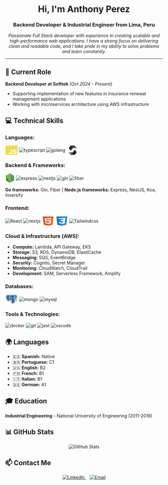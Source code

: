 <h1 align="center">Hi, I'm Anthony Perez</h1>
<h3 align="center">Backend Developer & Industrial Engineer from Lima, Peru</h3>

<p align="center">
  <em>Passionate Full Stack developer with experience in creating scalable and high-performance web applications. I have a strong focus on delivering clean and readable code, and I take pride in my ability to solve problems and learn constantly.</em>
</p>

---

## 🚀 Current Role
**Backend Developer at Softtek** *(Oct 2024 - Present)*
- Supporting implementation of new features in insurance renewal management applications
- Working with microservices architecture using AWS infrastructure

## 💻 Technical Skills

### **Languages:**
<div>
  <img align="center" title="JavaScript" alt="Js" height="30" width="40" src="https://raw.githubusercontent.com/devicons/devicon/master/icons/javascript/javascript-plain.svg">
  <img align="center" title="Typescript" alt="typescript" height="30" width="40" src="https://cdn.jsdelivr.net/gh/devicons/devicon/icons/typescript/typescript-original.svg" />
  <img align="center" title="Go" alt="golang" height="30" width="40" src="https://cdn.jsdelivr.net/gh/devicons/devicon/icons/go/go-original.svg" />
  <img align="center" title="Solidity" alt="Solidity" height="30" width="40" src="https://raw.githubusercontent.com/devicons/devicon/1119b9f84c0290e0f0b38982099a2bd027a48bf1/icons/solidity/solidity-original.svg">
</div>

### **Backend & Frameworks:**
<div>
  <img align="center" title="Node.js" alt="nodejs" height="30" src="https://raw.githubusercontent.com/github/explore/80688e429a7d4ef2fca1e82350fe8e3517d3494d/topics/nodejs/nodejs.png">
  <img align="center" title="Express" alt="express" height="30" width="40" src="https://cdn.jsdelivr.net/gh/devicons/devicon/icons/express/express-original.svg">
  <img align="center" title="NestJS" alt="nestjs" height="30" width="40" src="https://cdn.jsdelivr.net/gh/devicons/devicon/icons/nestjs/nestjs-plain.svg">
  <img align="center" title="Gin (Go)" alt="gin" height="30" width="40" src="https://cdn.jsdelivr.net/gh/devicons/devicon/icons/go/go-original.svg">
  <img align="center" title="Fiber (Go)" alt="fiber" height="30" width="40" src="https://cdn.jsdelivr.net/gh/devicons/devicon/icons/go/go-original.svg">
</div>

**Go frameworks:** Gin, Fiber | **Node.js frameworks:** Express, NestJS, Koa, Inversify

### **Frontend:**
<div>
  <img align="center" title="React" alt="React" height="30" width="40" src="https://cdn.jsdelivr.net/gh/devicons/devicon/icons/react/react-original.svg">
  <img align="center" title="Next.js" alt="nextjs" height="30" width="40" src="https://cdn.jsdelivr.net/gh/devicons/devicon/icons/nextjs/nextjs-original.svg">
  <img align="center" title="HTML5" alt="HTML" height="30" width="40" src="https://raw.githubusercontent.com/devicons/devicon/master/icons/html5/html5-original.svg">
  <img align="center" title="CSS" alt="CSS" height="30" width="40" src="https://raw.githubusercontent.com/devicons/devicon/master/icons/css3/css3-original.svg">
  <img align="center" title="Tailwindcss" alt="Tailwindcss" height="30" width="40" src="https://cdn.jsdelivr.net/gh/devicons/devicon/icons/tailwindcss/tailwindcss-plain.svg" />
</div>

### **Cloud & Infrastructure (AWS):**
- **Compute:** Lambda, API Gateway, EKS
- **Storage:** S3, RDS, DynamoDB, ElastiCache
- **Messaging:** SQS, EventBridge
- **Security:** Cognito, Secret Manager
- **Monitoring:** CloudWatch, CloudTrail
- **Development:** SAM, Serverless Framework, Amplify

### **Databases:**
<div>
  <img align="center" title="PostgreSQL" alt="postgres" height="30" width="40" src="https://raw.githubusercontent.com/devicons/devicon/1119b9f84c0290e0f0b38982099a2bd027a48bf1/icons/postgresql/postgresql-plain.svg">
  <img align="center" title="MongoDB" alt="mongo" height="30" width="40" src="https://cdn.jsdelivr.net/gh/devicons/devicon/icons/mongodb/mongodb-original.svg">
  <img align="center" title="MySQL" alt="mysql" height="30" width="40" src="https://cdn.jsdelivr.net/gh/devicons/devicon/icons/mysql/mysql-original.svg">
</div>

### **Tools & Technologies:**
<div>
  <img align="center" title="Docker" alt="docker" height="30" width="40" src="https://cdn.jsdelivr.net/gh/devicons/devicon/icons/docker/docker-original.svg" />
  <img align="center" title="Git" alt="git" height="30" width="40" src="https://cdn.jsdelivr.net/gh/devicons/devicon/icons/git/git-original.svg" />
  <img align="center" title="Jest" alt="jest" height="30" width="40" src="https://cdn.jsdelivr.net/gh/devicons/devicon/icons/jest/jest-plain.svg" />
  <img align="center" title="VS Code" alt="vscode" height="30" width="40" src="https://cdn.jsdelivr.net/gh/devicons/devicon/icons/vscode/vscode-original.svg" />
</div>

## 🌍 Languages
- 🇪🇸 **Spanish:** Native
- 🇧🇷 **Portuguese:** C1
- 🇺🇸 **English:** B2
- 🇫🇷 **French:** B1
- 🇮🇹 **Italian:** B1
- 🇩🇪 **German:** A1

## 🎓 Education
**Industrial Engineering** - National University of Engineering (2011-2016)

## 📊 GitHub Stats
<p align="center">
  <img src="https://github-readme-stats.vercel.app/api?username=anthony29p&show_icons=true&theme=gotham" alt="GitHub Stats" />
</p>

## 📫 Contact Me
<div align="center">
  <a href="https://www.linkedin.com/in/anthony-p-53962163/">
    <img alt="LinkedIn" width="22px" src="https://cdn.jsdelivr.net/gh/devicons/devicon/icons/linkedin/linkedin-original.svg" />
  </a>
  &nbsp;&nbsp;
  <a href="mailto:anthony.perez@uni.pe">
    <img alt="Email" width="22px" src="https://upload.wikimedia.org/wikipedia/commons/thumb/7/7e/Gmail_icon_%282020%29.svg/768px-Gmail_icon_%282020%29.svg.png" />
  </a>
</div>
